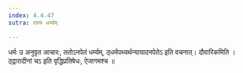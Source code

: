 ```yaml
---
index: 4.4.47
sutra: तस्य धर्म्यम्

---
```

 धर्मः उ अनुवृत आचारः, ततोऽनपेतं धर्म्यम्, ठ्धर्मपथ्यर्थन्यायादनपेतेऽ इति वचनात्। दौवारिकमिति । ठ्द्वारादीनां चऽ इति वृद्धिप्रतिषेधः, ऐजागमश्च ॥